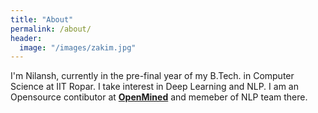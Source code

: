 ```yaml
---
title: "About"
permalink: /about/
header:
  image: "/images/zakim.jpg"
---
```


I'm Nilansh, currently in the pre-final year of my B.Tech. in Computer Science at IIT Ropar. I take interest in Deep Learning and NLP. I am an Opensource contibutor at __[OpenMined](https://www.openmined.org/)__ and memeber of NLP team there.


